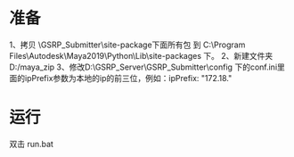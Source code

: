 # 准备
1、拷贝 \GSRP_Submitter\site-package下面所有包 到 C:\Program Files\Autodesk\Maya2019\Python\Lib\site-packages 下。
2、新建文件夹 D:/maya_zip
3、修改D:\GSRP_Server\GSRP_Submitter\config 下的conf.ini里面的ipPrefix参数为本地的ip的前三位，例如：ipPrefix: "172.18."
# 运行
双击 run.bat
